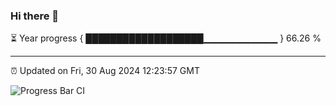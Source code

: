 ### Hi there 👋

⏳ Year progress { ███████████████████▁▁▁▁▁▁▁▁▁▁▁ } 66.26 %

---

⏰ Updated on Fri, 30 Aug 2024 12:23:57 GMT

![Progress Bar CI](https://github.com/liununu/liununu/workflows/Progress%20Bar%20CI/badge.svg)
